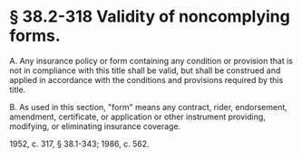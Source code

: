 # § 38.2-318 Validity of noncomplying forms.

<p>A. Any insurance policy or form containing any condition or provision that is not in compliance with this title shall be valid, but shall be construed and applied in accordance with the conditions and provisions required by this title.</p><p>B. As used in this section, "form" means any contract, rider, endorsement, amendment, certificate, or application or other instrument providing, modifying, or eliminating insurance coverage.</p><p>1952, c. 317, § 38.1-343; 1986, c. 562.</p>